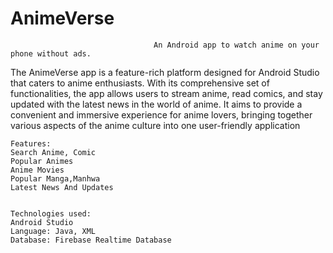 # AnimeVerse

                                    An Android app to watch anime on your phone without ads.

The AnimeVerse app is a feature-rich platform designed for Android Studio that caters to anime enthusiasts. With its comprehensive set of functionalities, the app allows users to stream anime, read comics, and stay updated with the latest news in the world of anime. It aims to provide a convenient and immersive experience for anime lovers, bringing together various aspects of the anime culture into one user-friendly application 

    Features:
    Search Anime, Comic
    Popular Animes
    Anime Movies
    Popular Manga,Manhwa
    Latest News And Updates


    Technologies used:
    Android Studio 
    Language: Java, XML
    Database: Firebase Realtime Database
    
